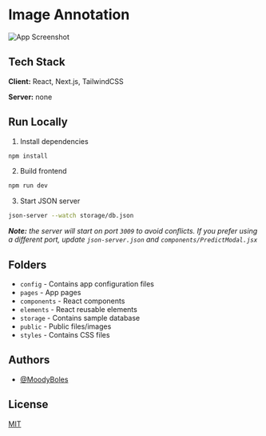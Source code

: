 
# Image Annotation
![App Screenshot](https://moodyboles.com/wp-content/uploads/2023/07/Screenshot-2023-07-15-at-01.46.08.png)

## Tech Stack
**Client:** React, Next.js, TailwindCSS

**Server:** none

## Run Locally

1. Install dependencies
```bash
npm install
```
2. Build frontend
```bash
npm run dev
```
3. Start JSON server
```bash
json-server --watch storage/db.json
```
***Note:** the server will start on port `3009` to avoid conflicts. If you prefer using a different port, update `json-server.json` and `components/PredictModal.jsx`*

## Folders
- `config` - Contains app configuration files
- `pages` - App pages
- `components` - React components
- `elements` - React reusable elements
- `storage` - Contains sample database
- `public` - Public files/images
- `styles` - Contains CSS files

## Authors
- [@MoodyBoles](https://www.moodyboles.com/)

## License
[MIT](https://choosealicense.com/licenses/mit/)